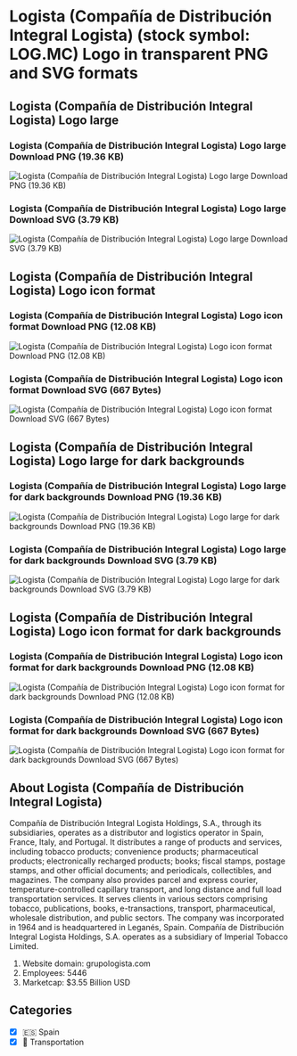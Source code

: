 # Logista (Compañía de Distribución Integral Logista) (stock symbol: LOG.MC) Logo in transparent PNG and SVG formats

## Logista (Compañía de Distribución Integral Logista) Logo large

### Logista (Compañía de Distribución Integral Logista) Logo large Download PNG (19.36 KB)

![Logista (Compañía de Distribución Integral Logista) Logo large Download PNG (19.36 KB)](/img/orig/LOG.MC_BIG-40345540.png)

### Logista (Compañía de Distribución Integral Logista) Logo large Download SVG (3.79 KB)

![Logista (Compañía de Distribución Integral Logista) Logo large Download SVG (3.79 KB)](/img/orig/LOG.MC_BIG-9d054d3e.svg)

## Logista (Compañía de Distribución Integral Logista) Logo icon format

### Logista (Compañía de Distribución Integral Logista) Logo icon format Download PNG (12.08 KB)

![Logista (Compañía de Distribución Integral Logista) Logo icon format Download PNG (12.08 KB)](/img/orig/LOG.MC-323352f2.png)

### Logista (Compañía de Distribución Integral Logista) Logo icon format Download SVG (667 Bytes)

![Logista (Compañía de Distribución Integral Logista) Logo icon format Download SVG (667 Bytes)](/img/orig/LOG.MC-bfc42190.svg)

## Logista (Compañía de Distribución Integral Logista) Logo large for dark backgrounds

### Logista (Compañía de Distribución Integral Logista) Logo large for dark backgrounds Download PNG (19.36 KB)

![Logista (Compañía de Distribución Integral Logista) Logo large for dark backgrounds Download PNG (19.36 KB)](/img/orig/LOG.MC_BIG.D-c13beafa.png)

### Logista (Compañía de Distribución Integral Logista) Logo large for dark backgrounds Download SVG (3.79 KB)

![Logista (Compañía de Distribución Integral Logista) Logo large for dark backgrounds Download SVG (3.79 KB)](/img/orig/LOG.MC_BIG.D-9c3f16ac.svg)

## Logista (Compañía de Distribución Integral Logista) Logo icon format for dark backgrounds

### Logista (Compañía de Distribución Integral Logista) Logo icon format for dark backgrounds Download PNG (12.08 KB)

![Logista (Compañía de Distribución Integral Logista) Logo icon format for dark backgrounds Download PNG (12.08 KB)](/img/orig/LOG.MC.D-d7b83e26.png)

### Logista (Compañía de Distribución Integral Logista) Logo icon format for dark backgrounds Download SVG (667 Bytes)

![Logista (Compañía de Distribución Integral Logista) Logo icon format for dark backgrounds Download SVG (667 Bytes)](/img/orig/LOG.MC.D-163a00e1.svg)

## About Logista (Compañía de Distribución Integral Logista)

Compañía de Distribución Integral Logista Holdings, S.A., through its subsidiaries, operates as a distributor and logistics operator in Spain, France, Italy, and Portugal. It distributes a range of products and services, including tobacco products; convenience products; pharmaceutical products; electronically recharged products; books; fiscal stamps, postage stamps, and other official documents; and periodicals, collectibles, and magazines. The company also provides parcel and express courier, temperature-controlled capillary transport, and long distance and full load transportation services. It serves clients in various sectors comprising tobacco, publications, books, e-transactions, transport, pharmaceutical, wholesale distribution, and public sectors. The company was incorporated in 1964 and is headquartered in Leganés, Spain. Compañía de Distribución Integral Logista Holdings, S.A. operates as a subsidiary of Imperial Tobacco Limited.

1. Website domain: grupologista.com
2. Employees: 5446
3. Marketcap: $3.55 Billion USD


## Categories
- [x] 🇪🇸 Spain
- [x] 🚚 Transportation
